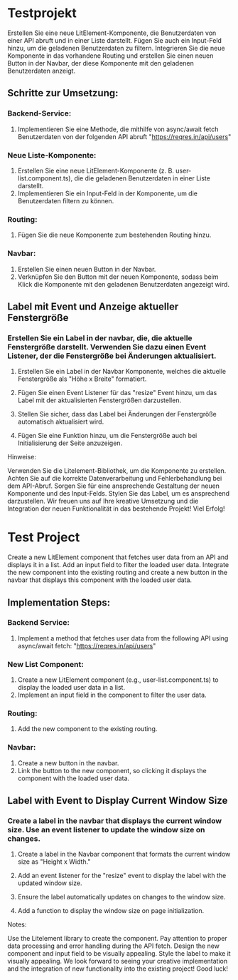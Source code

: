 # Testprojekt

Erstellen Sie eine neue LitElement-Komponente, die Benutzerdaten von einer API abruft und in einer Liste darstellt. Fügen Sie auch ein Input-Feld hinzu, um die geladenen Benutzerdaten zu filtern. Integrieren Sie die neue Komponente in das vorhandene Routing und erstellen Sie einen neuen Button in der Navbar, der diese Komponente mit den geladenen Benutzerdaten anzeigt.

## Schritte zur Umsetzung:

### Backend-Service:

1. Implementieren Sie eine Methode, die mithilfe von async/await fetch Benutzerdaten von der folgenden API abruft "https://reqres.in/api/users"

### Neue Liste-Komponente:

1. Erstellen Sie eine neue LitElement-Komponente (z. B. user-list.component.ts), die die geladenen Benutzerdaten in einer Liste darstellt.
2. Implementieren Sie ein Input-Feld in der Komponente, um die Benutzerdaten filtern zu können.

### Routing:

1. Fügen Sie die neue Komponente zum bestehenden Routing hinzu.

### Navbar:

1. Erstellen Sie einen neuen Button in der Navbar.
2. Verknüpfen Sie den Button mit der neuen Komponente, sodass beim Klick die Komponente mit den geladenen Benutzerdaten angezeigt wird.

## Label mit Event und Anzeige aktueller Fenstergröße

### Erstellen Sie ein Label in der navbar, die, die aktuelle Fenstergröße darstellt. Verwenden Sie dazu einen Event Listener, der die Fenstergröße bei Änderungen aktualisiert.

1. Erstellen Sie ein Label in der Navbar Komponente, welches die aktuelle Fenstergröße als "Höhe x Breite" formatiert.

2. Fügen Sie einen Event Listener für das "resize" Event hinzu, um das Label mit der aktualisierten Fenstergrößen darzustellen.

3. Stellen Sie sicher, dass das Label bei Änderungen der Fenstergröße automatisch aktualisiert wird.

4. Fügen Sie eine Funktion hinzu, um die Fenstergröße auch bei Initialisierung der Seite anzuzeigen.

Hinweise:

Verwenden Sie die Litelement-Bibliothek, um die Komponente zu erstellen.
Achten Sie auf die korrekte Datenverarbeitung und Fehlerbehandlung bei dem API-Abruf.
Sorgen Sie für eine ansprechende Gestaltung der neuen Komponente und des Input-Felds.
Stylen Sie das Label, um es ansprechend darzustellen.
Wir freuen uns auf Ihre kreative Umsetzung und die Integration der neuen Funktionalität in das bestehende Projekt! Viel Erfolg!

# Test Project

Create a new LitElement component that fetches user data from an API and displays it in a list. Add an input field to filter the loaded user data. Integrate the new component into the existing routing and create a new button in the navbar that displays this component with the loaded user data.

## Implementation Steps:

### Backend Service:

1. Implement a method that fetches user data from the following API using async/await fetch: "https://reqres.in/api/users"

### New List Component:

1. Create a new LitElement component (e.g., user-list.component.ts) to display the loaded user data in a list.
2. Implement an input field in the component to filter the user data.

### Routing:

1. Add the new component to the existing routing.

### Navbar:

1. Create a new button in the navbar.
2. Link the button to the new component, so clicking it displays the component with the loaded user data.

## Label with Event to Display Current Window Size

### Create a label in the navbar that displays the current window size. Use an event listener to update the window size on changes.

1. Create a label in the Navbar component that formats the current window size as "Height x Width."

2. Add an event listener for the "resize" event to display the label with the updated window size.

3. Ensure the label automatically updates on changes to the window size.

4. Add a function to display the window size on page initialization.

Notes:

Use the Litelement library to create the component.
Pay attention to proper data processing and error handling during the API fetch.
Design the new component and input field to be visually appealing.
Style the label to make it visually appealing.
We look forward to seeing your creative implementation and the integration of new functionality into the existing project! Good luck!
